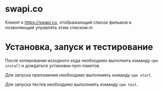 # swapi.co
Клиент к https://swapi.co, отображающий список фильмов и позволяющий управлять этим списком.m

# Установка, запуск и тестирование
После копирования исходного кода необходимо выполнить команду `npm install` и дождаться установки npm-пакетов.

Для запуска приложения необходимо выполниять команду `npm start`.

Для запуска тестов необходимо выполниять команду `npm test`.
